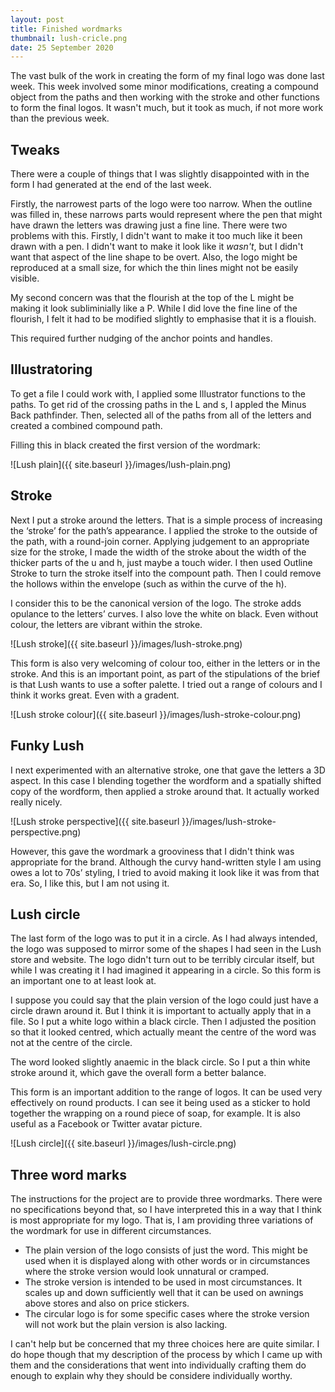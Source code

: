 ```yaml
---
layout: post
title: Finished wordmarks
thumbnail: lush-cricle.png
date: 25 September 2020
---
```


The vast bulk of the work in creating the form of my final logo was done last week. This week involved some minor modifications, creating a compound object from the paths and then working with the stroke and other functions to form the final logos. It wasn't much, but it took as much, if not more work than the previous week.

## Tweaks

There were a couple of things that I was slightly disappointed with in the form I had generated at the end of the last week.

Firstly, the narrowest parts of the logo were too narrow. When the outline was filled in, these narrows parts would represent where the pen that might have drawn the letters was drawing just a fine line. There were two problems with this. Firstly, I didn't want to make it too much like it been drawn with a pen. I didn't want to make it look like it *wasn't*, but I didn't want that aspect of the line shape to be overt. Also, the logo might be reproduced at a small size, for which the thin lines might not be easily visible.

My second concern was that the flourish at the top of the L might be making it look subliminially like a P. While I did love the fine line of the flourish, I felt it had to be modified slightly to emphasise that it is a flouish.

This required further nudging of the anchor points and handles.

## Illustratoring

To get a file I could work with, I applied some Illustrator functions to the paths. To get rid of the crossing paths in the L and s, I appled the Minus Back pathfinder. Then, selected all of the paths from all of the letters and created a combined compound path.

Filling this in black created the first version of the wordmark:

![Lush plain]({{ site.baseurl }}/images/lush-plain.png)

## Stroke

Next I put a stroke around the letters. That is a simple process of increasing the ‘stroke’ for the path’s appearance. I applied the stroke to the outside of the path, with a round-join corner. Applying judgement to an appropriate size for the stroke, I made the width of the stroke about the width of the thicker parts of the u and h, just maybe a touch wider. I then used Outline Stroke to turn the stroke itself into the compount path. Then I could remove the hollows within the envelope (such as within the curve of the h).

I consider this to be the canonical version of the logo. The stroke adds opulance to the letters’ curves. I also love the white on black. Even without colour, the letters are vibrant within the stroke.

![Lush stroke]({{ site.baseurl }}/images/lush-stroke.png)

This form is also very welcoming of colour too, either in the letters or in the stroke. And this is an important point, as part of the stipulations of the brief is that Lush wants to use a softer palette. I tried out a range of colours and I think it works great. Even with a gradent.

![Lush stroke colour]({{ site.baseurl }}/images/lush-stroke-colour.png)

## Funky Lush

I next experimented with an alternative stroke, one that gave the letters a 3D aspect. In this case I blending together the wordform and a spatially shifted copy of the wordform, then applied a stroke around that. It actually worked really nicely.

![Lush stroke perspective]({{ site.baseurl }}/images/lush-stroke-perspective.png)

However, this gave the wordmark a grooviness that I didn't think was appropriate for the brand. Although the curvy hand-written style I am using owes a lot to 70s’ styling, I tried to avoid making it look like it was from that era. So, I like this, but I am not using it.

## Lush circle

The last form of the logo was to put it in a circle. As I had always intended, the logo was supposed to mirror some of the shapes I had seen in the Lush store and website. The logo didn't turn out to be terribly circular itself, but while I was creating it I had imagined it appearing in a circle. So this form is an important one to at least look at.

I suppose you could say that the plain version of the logo could just have a circle drawn around it. But I think it is important to actually apply that in a file. So I put a white logo within a black circle. Then I adjusted the position so that it looked centred, which actually meant the centre of the word was not at the centre of the circle.

The word looked slightly anaemic in the black circle. So I put a thin white stroke around it, which gave the overall form a better balance.

This form is an important addition to the range of logos. It can be used very effectively on round products. I can see it being used as a sticker to hold together the wrapping on a round piece of soap, for example. It is also useful as a Facebook or Twitter avatar picture.

![Lush circle]({{ site.baseurl }}/images/lush-circle.png)

## Three word marks

The instructions for the project are to provide three wordmarks. There were no specifications beyond that, so I have interpreted this in a way that I think is most appropriate for my logo. That is, I am providing three variations of the wordmark for use in different circumstances.

* The plain version of the logo consists of just the word. This might be used when it is displayed along with other words or in circumstances where the stroke version would look unnatural or cramped.
* The stroke version is intended to be used in most circumstances. It scales up and down sufficiently well that it can be used on awnings above stores and also on price stickers.
* The circular logo is for some specific cases where the stroke version will not work but the plain version is also lacking.

I can't help but be concerned that my three choices here are quite similar. I do hope though that my description of the process by which I came up with them and the considerations that went into individually crafting them do enough to explain why they should be considere individually worthy.
